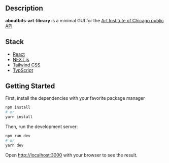 ## Description

**aboutbits-art-library** is a minimal GUI for the [Art Institute of Chicago public API](https://api.artic.edu/docs/)

## Stack

* [React](https://react.dev/)
* [NEXT.js](https://nextjs.org/)
* [Tailwind CSS](https://tailwindcss.com/)
* [TypScript](https://www.typescriptlang.org/)

## Getting Started

First, install the dependencies with your favorite package manager

```bash
npm install
# or
yarn install
```

Then, run the development server:

```bash
npm run dev
# or
yarn dev
```

Open [http://localhost:3000](http://localhost:3000) with your browser to see the result.

